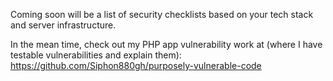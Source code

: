 Coming soon will be a list of security checklists based on your tech stack and server infrastructure.

In the mean time, check out my PHP app vulnerability work at (where I have testable vulnerabilities and explain them):
https://github.com/Siphon880gh/purposely-vulnerable-code